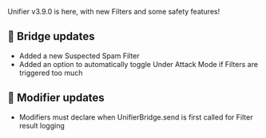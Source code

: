 Unifier v3.9.0 is here, with new Filters and some safety features!

## 🚀 Bridge updates
- Added a new Suspected Spam Filter
- Added an option to automatically toggle Under Attack Mode if Filters are triggered too much

## 🧩 Modifier updates
- Modifiers must declare when UnifierBridge.send is first called for Filter result logging